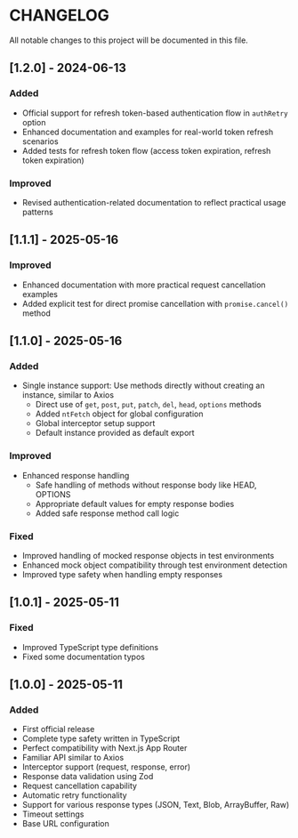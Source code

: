 # CHANGELOG

All notable changes to this project will be documented in this file.

## [1.2.0] - 2024-06-13

### Added

- Official support for refresh token-based authentication flow in `authRetry` option
- Enhanced documentation and examples for real-world token refresh scenarios
- Added tests for refresh token flow (access token expiration, refresh token expiration)

### Improved

- Revised authentication-related documentation to reflect practical usage patterns

## [1.1.1] - 2025-05-16

### Improved

- Enhanced documentation with more practical request cancellation examples
- Added explicit test for direct promise cancellation with `promise.cancel()` method

## [1.1.0] - 2025-05-16

### Added

- Single instance support: Use methods directly without creating an instance, similar to Axios
  - Direct use of `get`, `post`, `put`, `patch`, `del`, `head`, `options` methods
  - Added `ntFetch` object for global configuration
  - Global interceptor setup support
  - Default instance provided as default export

### Improved

- Enhanced response handling
  - Safe handling of methods without response body like HEAD, OPTIONS
  - Appropriate default values for empty response bodies
  - Added safe response method call logic

### Fixed

- Improved handling of mocked response objects in test environments
- Enhanced mock object compatibility through test environment detection
- Improved type safety when handling empty responses

## [1.0.1] - 2025-05-11

### Fixed

- Improved TypeScript type definitions
- Fixed some documentation typos

## [1.0.0] - 2025-05-11

### Added

- First official release
- Complete type safety written in TypeScript
- Perfect compatibility with Next.js App Router
- Familiar API similar to Axios
- Interceptor support (request, response, error)
- Response data validation using Zod
- Request cancellation capability
- Automatic retry functionality
- Support for various response types (JSON, Text, Blob, ArrayBuffer, Raw)
- Timeout settings
- Base URL configuration
